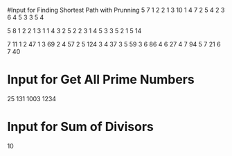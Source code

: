 #Input for Finding Shortest Path with Prunning
5 7
1 2 2
1 3 10
1 4 7
2 5 4
2 3 6
4 5 3
3 5 4

5 8
1 2 2
1 3 1
1 4 3
2 5 2
2 3 1
4 5 3
3 5 2 
1 5 14

7 11
1 2 47
1 3 69
2 4 57
2 5 124
3 4 37
3 5 59
3 6 86
4 6 27
4 7 94
5 7 21
6 7 40

# Input for Get All Prime Numbers
25
131
1003
1234

# Input for Sum of Divisors
10

